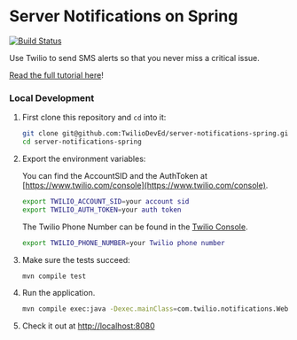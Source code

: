 # Server Notifications on Spring

[![Build Status](https://travis-ci.org/TwilioDevEd/server-notifications-spring.svg?branch=master)](https://travis-ci.org/TwilioDevEd/server-notifications-spring)

Use Twilio to send SMS alerts so that you never miss a critical issue.

[Read the full tutorial here](https://www.twilio.com/docs/tutorials/walkthrough/server-notifications/java/spring)!

### Local Development

1. First clone this repository and `cd` into it:
   ```bash
   git clone git@github.com:TwilioDevEd/server-notifications-spring.git
   cd server-notifications-spring
   ```

2. Export the environment variables:

   You can find the AccountSID and the AuthToken at [https://www.twilio.com/console](https://www.twilio.com/console).

   ```bash
   export TWILIO_ACCOUNT_SID=your account sid
   export TWILIO_AUTH_TOKEN=your auth token
   ```

   The Twilio Phone Number can be found in the 
   [Twilio Console](https://www.twilio.com/console/phone-numbers/incoming). 

   ```bash
   export TWILIO_PHONE_NUMBER=your Twilio phone number
   ```

3. Make sure the tests succeed:

   ```bash
   mvn compile test
   ```

4. Run the application.

   ```bash
   mvn compile exec:java -Dexec.mainClass=com.twilio.notifications.WebServer
   ```

5. Check it out at [http://localhost:8080](http://localhost:8080)

